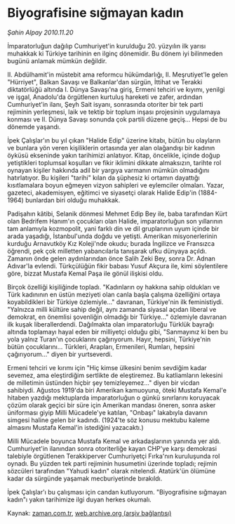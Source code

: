 # Biyografisine sığmayan kadın

*Şahin Alpay 2010.11.20*

<td class="columnist-detail">
<p>İmparatorluğun dağılıp Cumhuriyet'in kurulduğu 20. yüzyılın ilk yarısı muhakkak ki Türkiye tarihinin en ilginç dönemidir. Bu dönem iyi bilinmeden bugünü anlamak mümkün değildir.</p>
<p><p> II. Abdülhamit'in müstebit ama reformcu hükümdarlığı, II. Meşrutiyet'le gelen "Hürriyet", Balkan Savaşı ve Balkanlar'dan sürgün, İttihat ve Terakki diktatörlüğü altında I. Dünya Savaşı'na giriş, Ermeni tehciri ve kıyımı, yenilgi ve işgal, Anadolu'da örgütlenen kurtuluş hareketi ve zafer, ardından Cumhuriyet'in ilanı, Şeyh Sait isyanı, sonrasında otoriter bir tek parti rejiminin yerleşmesi, laik ve tektip bir toplum inşası projesinin uygulamaya konması ve II. Dünya Savaşı sonunda çok partili düzene geçiş... Hepsi de bu dönemde yaşandı.
<p>İpek Çalışlar'ın bu yıl çıkan "Halide Edip" üzerine kitabı, bütün bu olayların ve bunlara yön veren kişiliklerin ortasında yer alan olağandışı bir kadının öyküsü ekseninde yakın tarihimizi anlatıyor. Kitap, öncelikle, içinde doğup yetiştikleri toplumsal koşulları ve fikir iklimini dikkate almaksızın, tarihte rol oynayan kişiler hakkında adil bir yargıya varmanın mümkün olmadığını hatırlatıyor. Bu kişileri "tarihi" kılan da şüphesiz ki ortamın dayattığı kısıtlamalara boyun eğmeyen vizyon sahipleri ve eylemciler olmaları. Yazar, gazeteci, akademisyen, eğitimci ve siyasetçi olarak Halide Edip'in (1884-1964) bunlardan biri olduğu muhakkak.
<p>Padişahın kâtibi, Selanik dönmesi Mehmet Edip Bey ile, baba tarafından Kürt olan Bedrifem Hanım'ın çocukları olan Halide, imparatorluğun son yıllarının tam anlamıyla kozmopolit, yani farklı din ve dil gruplarının uyum içinde bir arada yaşadığı, İstanbul'unda doğdu ve yetişti. Amerikan misyonerlerinin kurduğu Arnavutköy Kız Koleji'nde okudu; burada İngilizce ve Fransızca öğrendi, pek çok milletten yabancılarla tanışarak ufku dünyaya açıldı. Zamanın önde gelen aydınlarından önce Salih Zeki Bey, sonra Dr. Adnan Adıvar'la evlendi. Türkçülüğün fikir babası Yusuf Akçura ile, kimi söylentilere göre, bizzat Mustafa Kemal Paşa ile gönül ilişkisi oldu.
<p>Birçok özelliği kişiliğinde topladı. "Kadınların oy hakkına sahip oldukları ve Türk kadınının en üstün meziyeti olan canla başla çalışma özelliğini ortaya koyabildikleri bir Türkiye özlemiyle..." davranan, Türkiye'nin ilk feministiydi. "Yalnızca milli kültüre sahip değil, aynı zamanda siyasal açıdan liberal ve demokrat, en önemlisi şovenliğin olmadığı bir Türkiye..." özlemiyle davranan ilk kuşak liberallerdendi. Dağılmakta olan imparatorluğu Türklük bayrağı altında toplamayı hayal eden bir milliyetçi olduğu gibi, "Sanmayınız ki ben bu yola yalnız Turan'ın çocuklarını çağırıyorum. Hayır, hepsini, Türkiye'nin bütün çocuklarını... Türkleri, Arapları, Ermenileri, Rumları, hepsini çağırıyorum..." diyen bir yurtseverdi.
<p>Ermeni tehciri ve kırımı için "Hiç kimse ülkesini benim sevdiğim kadar sevemez, ama eleştirdiğim sertlikte de eleştiremez. Bu katliamların lekesini de milletimin üstünden hiçbir şey temizleyemez..." diyen bir vicdan sahibiydi. Ağustos 1919'da biri Amerikan kamuoyuna, öteki Mustafa Kemal'e hitaben yazdığı mektuplarda imparatorluğun o günkü sınırlarını koruyacak çözüm olarak geçici bir süre için Amerikan mandası öneren, sonra asker üniforması giyip Milli Mücadele'ye katılan, "Onbaşı" lakabıyla davanın simgesi haline gelen bir kadındı. (1924'te söz konusu mektubu kaleme almasını Mustafa Kemal'in istediğini yazacaktı.)
<p>Milli Mücadele boyunca Mustafa Kemal ve arkadaşlarının yanında yer aldı. Cumhuriyet'in ilanından sonra otoriterliğe kayan CHP'ye karşı demokrasi talebiyle örgütlenen Terakkiperver Cumhuriyetçi Fırka'nın kuruluşunda rol oynadı. Bu yüzden tek parti rejiminin husumetini üzerinde topladı; rejimin sözcüleri tarafından "Yahudi kadın" olarak nitelendi. Atatürk'ün ölümüne kadar da sürgünde yaşamak mecburiyetinde bırakıldı.
<p>İpek Çalışlar'ı bu çalışması için candan kutluyorum. "Biyografisine sığmayan kadın"ı yakın tarihimize ilgi duyan herkes okumalı. </p>
<a href="http://web.archive.org/web/20101206104943/mailto:s.alpay@zaman.com.tr">
</a></p></p></p></p></p></p></p></td>

Kaynak: [zaman.com.tr](http://zaman.com.tr/yazar.do?yazino=1054774), [web.archive.org (arşiv bağlantısı)](http://web.archive.org/web/20101206104943/http://www.zaman.com.tr:80/yazar.do?yazino=1054774)
